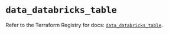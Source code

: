 # `data_databricks_table`

Refer to the Terraform Registry for docs: [`data_databricks_table`](https://registry.terraform.io/providers/databricks/databricks/1.88.0/docs/data-sources/table).
